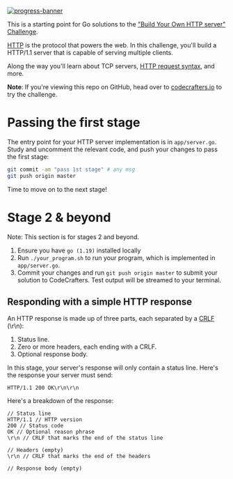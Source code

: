 [![progress-banner](https://backend.codecrafters.io/progress/http-server/11caf30e-ec98-41d1-94ec-7eadf7a37cef)](https://app.codecrafters.io/users/codecrafters-bot?r=2qF)

This is a starting point for Go solutions to the
["Build Your Own HTTP server" Challenge](https://app.codecrafters.io/courses/http-server/overview).

[HTTP](https://en.wikipedia.org/wiki/Hypertext_Transfer_Protocol) is the
protocol that powers the web. In this challenge, you'll build a HTTP/1.1 server
that is capable of serving multiple clients.

Along the way you'll learn about TCP servers,
[HTTP request syntax](https://www.w3.org/Protocols/rfc2616/rfc2616-sec5.html),
and more.

**Note**: If you're viewing this repo on GitHub, head over to
[codecrafters.io](https://codecrafters.io) to try the challenge.

# Passing the first stage

The entry point for your HTTP server implementation is in `app/server.go`. Study
and uncomment the relevant code, and push your changes to pass the first stage:

```sh
git commit -am "pass 1st stage" # any msg
git push origin master
```

Time to move on to the next stage!

# Stage 2 & beyond

Note: This section is for stages 2 and beyond.

1. Ensure you have `go (1.19)` installed locally
1. Run `./your_program.sh` to run your program, which is implemented in
   `app/server.go`.
1. Commit your changes and run `git push origin master` to submit your solution
   to CodeCrafters. Test output will be streamed to your terminal.

## Responding with a simple HTTP response

An HTTP response is made up of three parts, each separated by a [CRLF](https://developer.mozilla.org/en-US/docs/Glossary/CRLF) (\r\n):

1. Status line.
2. Zero or more headers, each ending with a CRLF.
3. Optional response body.

In this stage, your server's response will only contain a status line. Here's the response your server must send:

```
HTTP/1.1 200 OK\r\n\r\n
```

Here's a breakdown of the response:

```
// Status line
HTTP/1.1 // HTTP version
200 // Status code
OK // Optional reason phrase
\r\n // CRLF that marks the end of the status line

// Headers (empty)
\r\n // CRLF that marks the end of the headers

// Response body (empty)
```
